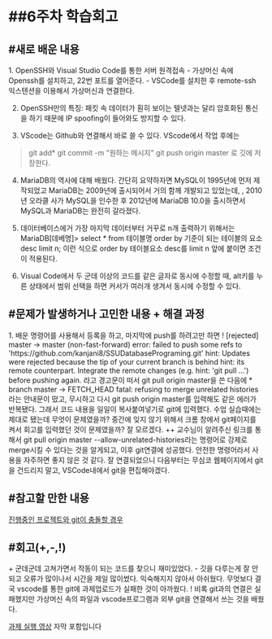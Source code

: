<h1>##6주차 학습회고</h1>


<h2>#새로 배운 내용</h2>
1. OpenSSH와 Visual Studio Code를 통한 서버 원격접속
  - 가상머신 속에 Openssh를 설치하고, 22번 포트를 열어준다.
  - VSCode를 설치한 후 remote-ssh 익스텐션을 이용해서 가상머신과 연결한다.

2. OpenSSH만의 특징: 패킷 속 데이터가 훤히 보이는 텔넷과는 달리 암호화된 통신을 하기 때문에 IP spoofing이 들어와도 방지할 수 있다.

3. VScode는 Github와 연결해서 바로 쓸 수 있다. VScode에서 작업 후에는 
  >git add*
  >git commit -m "원하는 메시지"
  >git push origin master 로 깃에 저장한다.
4. MariaDB의 역사에 대해 배웠다. 
  간단히 요약하자면 MySQL이 1995년에 먼저 제작되었고 MariaDB는 2009년에 출시되어서 거의 함께 개발되고 있었는데, , 2010년 오라클 사가 MySQL을 인수한 후 2012년에 MariaDB 10.0을 출시하면서 MySQL과 MariaDB는 완전히 갈라졌다.

5. 데이터베이스에거 가장 마지막 데이터부터 거꾸로 n개 출력하기 위해서는
MariaDB[데베명]> select * from 테이블명 order by 기준이 되는 테이블의 요소 desc limit n;
이런 식으로 order by 테이블요소 desc를 limit n 앞에 붙이면 조건이 적용된다.

6. Visual Code에서 두 군데 이상의 코드를 같은 글자로 동시에 수정할 때, alt키를 누른 상태에서 범위 선택을 하면 커서가 여러개 생겨서 동시에 수정할 수 있다.


<h2>#문제가 발생하거나 고민한 내용 + 해결 과정</h2>
1. 배운 명령어를 사용해서 등록을 하고, 마지막에 push를 하려고만 하면
! [rejected]        master -> master (non-fast-forward)
error: failed to push some refs to 'https://github.com/kanjani8/SSUDatabasePrograming.git'
hint: Updates were rejected because the tip of your current branch is behind
hint: its remote counterpart. Integrate the remote changes (e.g.
hint: 'git pull ...') before pushing again.
라고 경고문이 떠서 git pull origin master을 쓴 다음에 
 * branch            master     -> FETCH_HEAD
fatal: refusing to merge unrelated histories
라는 안내문이 떴고, 무시하고 다시 git push origin master를 입력해도 같은 에러가 반복됐다. 그래서 코드 내용을 일일이 복사붙여넣기로 git에 입력했다.
수업 실습때에는 제대로 됐는데 무엇이 문제였을까? 중간에 잊지 않기 위해서 크롬 창에서 git페이지를 켜서 회고를 입력했던 것이 문제였을까? 잘 모르겠다.
++
교수님이 알려주신 링크를 통해서 git pull origin master --allow-unrelated-histories라는 명령어로 강제로 merge시킬 수 있다는 것을 알게되고, 이후 git연결에 성공했다. 안전한 명령어라서 사용을 자주하면 좋지 않은 것 같다. 잘 연결되었으니 다음부터는 무심코 웹페이지에서 git을 건드리지 말고, VSCode내에서 git을 편집해야겠다. 

<h2>#참고할 만한 내용</h2>
<a href=" https://dongza.tistory.com">진행중인 프로젝트와 git이 충돌할 경우</a>


<h2>#회고(+,-,!)</h2>
+ 군데군데 고쳐가면서 작동이 되는 코드를 찾으니 재미있었다.
- 깃을 다루는게 잘 안되고 오류가 많이나서 시간을 제일 많이썼다. 익숙해지지 않아서 아쉬웠다. 무엇보다 결국 vscode를 통한 git에 과제업로드가 실패한 것이 아까웠다.
! 비록 git과의 연결은 실패했지만 가상머신 속의 파일과 vscode프로그램과 외부 git을 연결해서 쓰는 것을 배웠다.

<a href="https://youtu.be/Sllp1TVTRlI">과제 실행 영상</a> 자막 포함입니다

